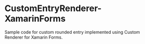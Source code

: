 # CustomEntryRenderer-XamarinForms
Sample code for custom rounded entry implemented using Custom Renderer for Xamarin Forms.
